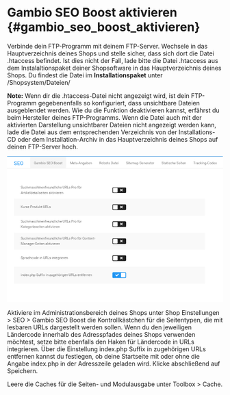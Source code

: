 # Gambio SEO Boost aktivieren {#gambio_seo_boost_aktivieren}

Verbinde dein FTP-Programm mit deinem FTP-Server. Wechsele in das Hauptverzeichnis deines Shops und stelle sicher, dass sich dort die Datei .htaccess befindet. Ist dies nicht der Fall, lade bitte die Datei .htaccess aus dem Instalaltionspaket deiner Shopsoftware in das Hauptverzeichnis deines Shops. Du findest die Datei im **Installationspaket** unter /Shopsystem/Dateien/

**Note:** Wenn dir die .htaccess-Datei nicht angezeigt wird, ist dein FTP-Programm gegebenenfalls so konfiguriert, dass unsichtbare Dateien ausgeblendet werden. Wie du die Funktion deaktivieren kannst, erfährst du beim Hersteller deines FTP-Programms. Wenn die Datei auch mit der aktivierten Darstellung unsichtbarer Dateien nicht angezeigt werden kann, lade die Datei aus dem entsprechenden Verzeichnis von der Installations-CD oder dem Installation-Archiv in das Hauptverzeichnis deines Shops auf deinen FTP-Server hoch.

![](Bilder/Abb007_SEO_Boost_aktivieren.png "Gambio SEO Boost Einstellungen")

Aktiviere im Administrationsbereich deines Shops unter Shop Einstellungen \> SEO \> Gambio SEO Boost die Kontrollkästchen für die Seitentypen, die mit lesbaren URLs dargestellt werden sollen. Wenn du den jeweiligen Ländercode innerhalb des Adresspfades deines Shops verwenden möchtest, setze bitte ebenfalls den Haken für Ländercode in URLs integrieren. Über die Einstellung index.php Suffix in zugehörigen URLs entfernen kannst du festlegen, ob deine Startseite mit oder ohne die Angabe index.php in der Adresszeile geladen wird. Klicke abschließend auf Speichern.

Leere die Caches für die Seiten- und Modulausgabe unter Toolbox \> Cache.



